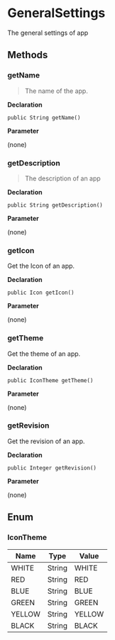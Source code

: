 # GeneralSettings

The general settings of app

## Methods

### getName

> The name of the app.

**Declaration**
```
public String getName()
```

**Parameter**

(none)

### getDescription

> The description of an app

**Declaration**
```
public String getDescription()
```

**Parameter**

(none)

### getIcon

Get the Icon of an app.

**Declaration**
```
public Icon getIcon()
```

**Parameter**

(none)

### getTheme

Get the theme of an app.

**Declaration**
```
public IconTheme getTheme()
```

**Parameter**

(none)

### getRevision

Get the revision of an app.

**Declaration**
```
public Integer getRevision()
```

**Parameter**

(none)

## Enum

### IconTheme

| Name | Type | Value 
| --- | --- | --- |
| WHITE | String | WHITE 
| RED | String | RED 
| BLUE | String | BLUE 
| GREEN | String | GREEN 
| YELLOW | String | YELLOW 
| BLACK | String | BLACK